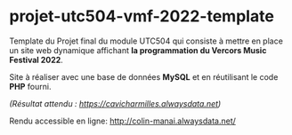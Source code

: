 # projet-utc504-vmf-2022-template
Template du Projet final du module UTC504 qui consiste à mettre en place un site web dynamique affichant **la programmation du Vercors Music Festival 2022**.

Site à réaliser avec une base de données **MySQL** et en réutilisant le code **PHP** fourni.

*(Résultat attendu : https://cavicharmilles.alwaysdata.net)*

Rendu accessible en ligne: http://colin-manai.alwaysdata.net/